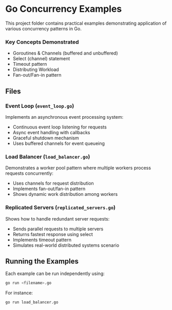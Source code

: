 
# Go Concurrency Examples

This project folder contains practical examples demonstrating application of various concurrency patterns in Go.

### Key Concepts Demonstrated

- Goroutines & Channels (buffered and unbuffered)
- Select (channel) statement
- Timeout pattern
- Distributing Workload
- Fan-out/Fan-in pattern

## Files

### Event Loop (`event_loop.go`)
Implements an asynchronous event processing system:
- Continuous event loop listening for requests
- Async event handling with callbacks
- Graceful shutdown mechanism
- Uses buffered channels for event queueing

### Load Balancer (`load_balancer.go`)
Demonstrates a worker pool pattern where multiple workers process requests concurrently:
- Uses channels for request distribution
- Implements fan-out/fan-in pattern
- Shows dynamic work distribution among workers

### Replicated Servers (`replicated_servers.go`)
Shows how to handle redundant server requests:
- Sends parallel requests to multiple servers
- Returns fastest response using select
- Implements timeout pattern
- Simulates real-world distributed systems scenario

## Running the Examples

Each example can be run independently using:

```bash
go run <filename>.go
```

For instance:
```bash
go run load_balancer.go
```
